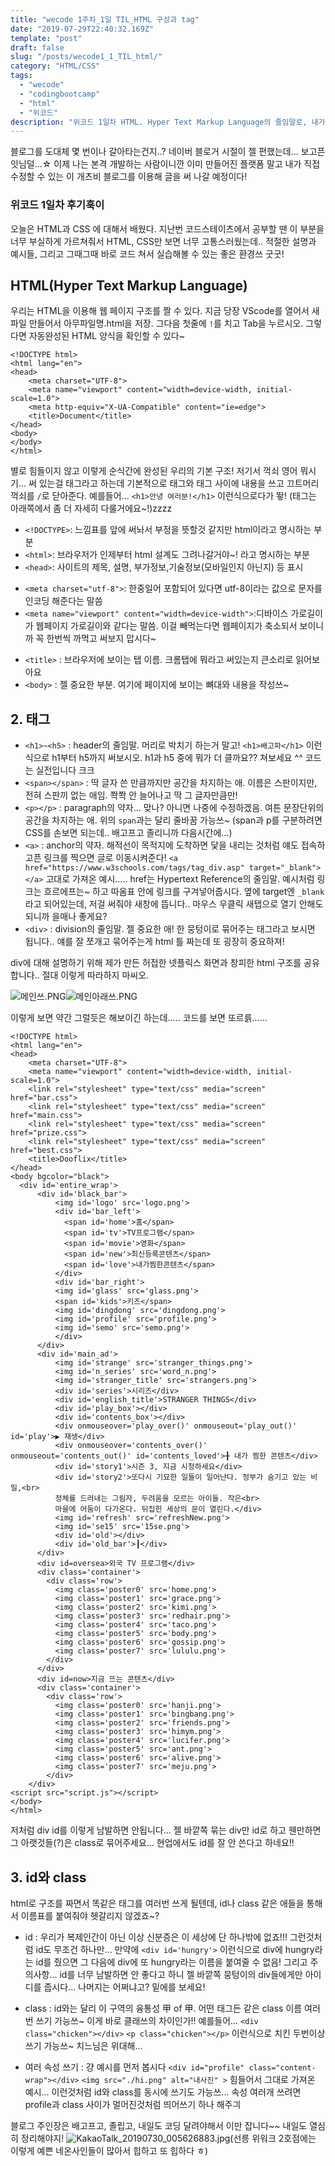 ```yaml
---
title: "wecode 1주차_1일 TIL_HTML 구성과 tag"
date: "2019-07-29T22:40:32.169Z"
template: "post"  
draft: false
slug: "/posts/wecode1_1_TIL_html/"
category: "HTML/CSS"
tags:
  - "wecode"
  - "codingbootcamp"
  - "html"
  - "위코드"
description: "위코드 1일차 HTML. Hyper Text Markup Language의 줄임말로, 내가 쓰고 있는 방식인 Markdown과는 반대. 나중에 이 부분에 대해서도 한 차례 정리해볼 생각이다!"
---
```

<!-- - [html 구조 알아보기](#the-first-transition)
- [html 태그의 종류](#the-digital-age)
- [id와 class](#loss-of-humanity-through-transitions) -->

블로그를 도대체 몇 번이나 갈아타는건지..? 네이버 블로거 시절이 젤 편했는데... 보고픈 잇님덜...☆ 
이제 나는 본격 개발하는 사람이니깐 이미 만들어진 플랫폼 말고 내가 직접 수정할 수 있는 이 개츠비 블로그를 이용해 글을 써 나갈 예정이다!

### 위코드 1일차 후기훅이
오늘은 HTML과 CSS 에 대해서 배웠다.
지난번 코드스테이츠에서 공부할 땐 이 부분을 너무 부실하게 가르쳐줘서 HTML, CSS만 보면 너무 고통스러웠는데.. 적절한 설명과 예시들, 그리고 그때그때 바로 코드 쳐서 실습해볼 수 있는 좋은 환경쓰 굿굿!

## HTML(Hyper Text Markup Language)
우리는 HTML을 이용해 웹 페이지 구조를 짤 수 있다.
지금 당장 VScode를 열어서 새파일 만들어서 아무파일명.html을 저장. 그다음 첫줄에 `!`를 치고 Tab을 누르시오.
그렇다면 자동완성된 HTML 양식을 확인할 수 있다~

```
<!DOCTYPE html>
<html lang="en">
<head>
    <meta charset="UTF-8">
    <meta name="viewport" content="width=device-width, initial-scale=1.0">
    <meta http-equiv="X-UA-Compatible" content="ie=edge">
    <title>Document</title>
</head>
<body>
</body>
</html>
```

별로 힘들이지 않고 이렇게 순식간에 완성된 우리의 기본 구조!
저기서 꺽쇠 영어 뭐시기... 써 있는걸 태그라고 하는데
기본적으로 태그와 태그 사이에 내용을 쓰고 끄트머리 꺽쇠를 `/`로 닫아준다.
예를들어... `<h1>안녕 여러분!</h1>` 이런식으로다가 뙇!
(태그는 아래쪽에서 좀 더 자세히 다룰거에요~!)zzzz 

* `<!DOCTYPE>`: 느낌표를 앞에 써놔서 부정을 뜻할것 같지만 html이라고 명시하는 부분
* `<html>`: 브라우저가 인제부터 html 설계도 그려나갈거야~! 라고 명시하는 부분
* `<head>`: 사이트의 제목, 설명, 부가정보,기술정보(모바일인지 아닌지) 등 표시
- `<meta charset="utf-8">`: 한중일어 포함되어 있다면 utf-8이라는 값으로 문자를 인코딩 해준다는 말씀
- `<meta name="viewport" content="width=device-width">`:디바이스 가로길이가 웹페이지 가로길이와 같다는 말씀. 이걸 빼먹는다면 웹페이지가 축소되서 보이니까 꼭 한번씩 까먹고 써보지 맙시다~
* `<title>` : 브라우저에 보이는 탭 이름. 크롬탭에 뭐라고 써있는지 큰소리로 읽어보아요
* `<body>` : 젤 중요한 부분. 여기에 페이지에 보이는 뼈대와 내용을 작성쓰~


## 2. 태그
* `<h1>~<h5>` : header의 줄임말. 머리로 박치기 하는거 말고! `<h1>배고파</h1>` 이런 식으로 h1부터 h5까지 써보시오. h1과 h5 중에 뭐가 더 클까요?? 쳐보세요 ^^ 코드는 실전입니다 크크
* `<span></span>` : 딱 글자 쓴 만큼까지만 공간을 차지하는 애. 이름은 스판이지만, 전혀 스판끼 없는 애임. 쫙쫙 안 늘어나고 딱 그 글자만큼만!
* `<p></p>` : paragraph의 약자... 맞나? 아니면 나중에 수정하겠음. 여튼 문장단위의 공간을 차지하는 애. 위의 `span`과는 달리 줄바꿈 가능쓰~
(span과 p를 구분하려면 CSS를 손보면 되는데.. 배고프고 졸리니까 다음시간에...)
* `<a>` : anchor의 약자. 해적선이 목적지에 도착하면 닻을 내리는 것처럼 얘도 접속하고픈 링크를 찍으면 글로 이동시켜준다! 
`<a href="https://www.w3schools.com/tags/tag_div.asp" target="_blank"></a>`
고대로 가져온 예시..... href는 Hypertext Reference의 줄임말. 예시처럼 링크는 흐르에프는~ 하고 따옴표 안에 링크를 구겨넣어줍시다. 옆에 target엔 `_blank`라고 되어있는데, 저걸 써줘야 새창에 뜹니다.. 마우스 우클릭 새탭으로 열기 안해도 되니까 을매나 좋게요?
* `<div>` : division의 줄임말. 젤 중요한 애! 한 뭉텅이로 묶어주는 태그라고 보시면 됩니다.. 얘를 잘 쪼개고 묶어주는게 html 틀 짜는데 또 굉장히 중요하져!

div에 대해 설명하기 위해 제가 만든 허접한 넷플릭스 화면과 창피한 html 구조를 공유합니다.. 절대 이렇게 따라하지 마씨오.

![메인쓰.PNG](https://images.velog.io/post-images/dooreplay/e74b1070-b268-11e9-a100-45a09e59a09a/메인쓰.PNG)![메인아래쓰.PNG](https://images.velog.io/post-images/dooreplay/e2bd4af0-b268-11e9-a100-45a09e59a09a/메인아래쓰.PNG)

이렇게 보면 약간 그럴듯은 해보이긴 하는데..... 코드를 보면 또르륽......

```
<!DOCTYPE html>
<html lang="en">
<head>
    <meta charset="UTF-8">
    <meta name="viewport" content="width=device-width, initial-scale=1.0">
    <link rel="stylesheet" type="text/css" media="screen" href="bar.css">
    <link rel="stylesheet" type="text/css" media="screen" href="main.css">
    <link rel="stylesheet" type="text/css" media="screen" href="prize.css">
    <link rel="stylesheet" type="text/css" media="screen" href="best.css">
    <title>Dooflix</title>
</head>
<body bgcolor="black">
  <div id='entire_wrap'>
      <div id='black_bar'>
          <img id='logo' src='logo.png'>
          <div id='bar_left'>
            <span id='home'>홈</span>
            <span id='tv'>TV프로그램</span>
            <span id='movie'>영화</span>
            <span id='new'>최신등록콘텐츠</span>
            <span id='love'>내가찜한콘텐츠</span>
          </div>
          <div id='bar_right'>
          <img id='glass' src='glass.png'>
          <span id='kids'>키즈</span>
          <img id='dingdong' src='dingdong.png'>
          <img id='profile' src='profile.png'>
          <img id='semo' src='semo.png'>
          </div>
      </div>
      <div id='main_ad'>
          <img id='strange' src='stranger_things.png'>
          <img id='n_series' src='word_n.png'>
          <img id='stranger_title' src='strangers.png'>
          <div id='series'>시리즈</div>
          <div id='english_title'>STRANGER THINGS</div>
          <div id='play_box'></div>
          <div id='contents_box'></div>
          <div onmouseover='play_over()' onmouseout='play_out()' id='play'>▶ 재생</div>
          <div onmouseover='contents_over()' onmouseout='contents_out()' id='contents_loved'>╂ 내가 찜한 콘텐츠</div>
          <div id='story1'>시즌 3, 지금 시청하세요</div>
          <div id='story2'>또다시 기묘한 일들이 일어난다. 정부가 숨기고 있는 비밀,<br>
          정체를 드러내는 그림자, 두려움을 모르는 아이들. 작은<br>
          마을에 어둠이 다가온다. 뒤집힌 세상의 문이 열린다.</div>
          <img id='refresh' src='refreshNew.png'>
          <img id='se15' src='15se.png'>
          <div id='old'></div>
          <div id='old_bar'>┃</div>
      </div>
      <div id=oversea>외국 TV 프로그램</div>
      <div class='container'>
        <div class='row'>
          <img class='poster0' src='home.png'>
          <img class='poster1' src='grace.png'>
          <img class='poster2' src='kimi.png'>
          <img class='poster3' src='redhair.png'>
          <img class='poster4' src='taco.png'>
          <img class='poster5' src='body.png'>
          <img class='poster6' src='gossip.png'>
          <img class='poster7' src='lululu.png'>
        </div>        
      </div>
      <div id=now>지금 뜨는 콘텐츠</div>
      <div class='container'>
        <div class='row'>
          <img class='poster0' src='hanji.png'>
          <img class='poster1' src='bingbang.png'>
          <img class='poster2' src='friends.png'>
          <img class='poster3' src='himym.png'>
          <img class='poster4' src='lucifer.png'>
          <img class='poster5' src='ant.png'>
          <img class='poster6' src='alive.png'>
          <img class='poster7' src='meju.png'>
        </div>
    </div>
<script src="script.js"></script>
</body>
</html>
```

저처럼 div id를 이렇게 남발하면 안됩니다...  젤 바깥쪽 묶는 div만 id로 하고 웬만하면 그 아랫것들(?)은 class로 묶어주세요... 현업에서도 id를 잘 안 쓴다고 하네요!!


## 3. id와 class
html로 구조를 짜면서 똑같은 태그를 여러번 쓰게 될텐데, id나 class 같은 애들을 통해서 이름표를 붙여줘야 헷갈리지 않겠죠~?
* id : 우리가 복제인간이 아닌 이상 신분증은 이 세상에 단 하나밖에 없죠!!! 그런것처럼 id도 무조건 하나만... 만약에 `<div id='hungry'>` 이런식으로 div에 hungry라는 id를 줬으면 그 다음에 div에 또 hungry라는 이름을 붙여줄 수 없음! 그리고 주의사항... id를 너무 남발하면 안 좋다고 하니 젤 바깥쪽 뭉텅이의 div들에게만 아이디를 줍시다... 나머지는 어쩌냐고? 밑에를 보세요!

* class : id와는 달리 이 구역의 융통성 甲 of 甲. 어떤 태그든 같은 class 이름 여러번 쓰기 가능쓰~ 이게 바로 클래쓰의 차이인가!! 예를들어...
`<div class="chicken"></div>`
`<p class="chicken"></p>`
이런식으로 치킨 두번이상 쓰기 가능쓰~ 치느님은 위대해...

* 여러 속성 쓰기 : 걍 예시를 먼저 봅시다
`<div id="profile" class="content-wrap"></div>`
`<img src="./hi.png" alt="내사진" >`
힘들어서 그대로 가져온 예시... 이런것처럼 id와 class를 동시에 쓰기도 가능쓰...
속성 여러개 쓰려면 profile과 class 사이가 멀어진것처럼 띄어쓰기 하나 해주긔



블로그 주인장은 배고프고, 졸립고, 내일도 코딩 달려야해서 이만 잡니다~~ 내일도 열심히 정리해야지!
![KakaoTalk_20190730_005626883.jpg](https://images.velog.io/post-images/dooreplay/7a581430-b219-11e9-a4ce-730fc6b3757a/KakaoTalk20190730005626883.jpg)(선릉 위워크 2호점에는 이렇게 예쁜 네온사인들이 많아서 힙하고 또 힙하다 ㅎ)